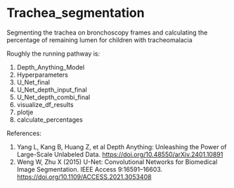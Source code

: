 # Trachea_segmentation
Segmenting the trachea on bronchoscopy frames and calculating the percentage of remaining lumen for children with tracheomalacia

Roughly the running pathway is:
1. Depth_Anything_Model
2. Hyperparameters
3. U_Net_final
4. U_Net_depth_input_final
5. U_Net_depth_combi_final
6. visualize_df_results
7. plotje
8. calculate_percentages

References:
1. Yang L, Kang B, Huang Z, et al Depth Anything: Unleashing the Power of Large-Scale Unlabeled Data. 
https://doi.org/10.48550/arXiv.2401.10891
2. Weng W, Zhu X (2015) U-Net: Convolutional Networks for Biomedical Image Segmentation. IEEE Access 9:16591–16603. https://doi.org/10.1109/ACCESS.2021.3053408
